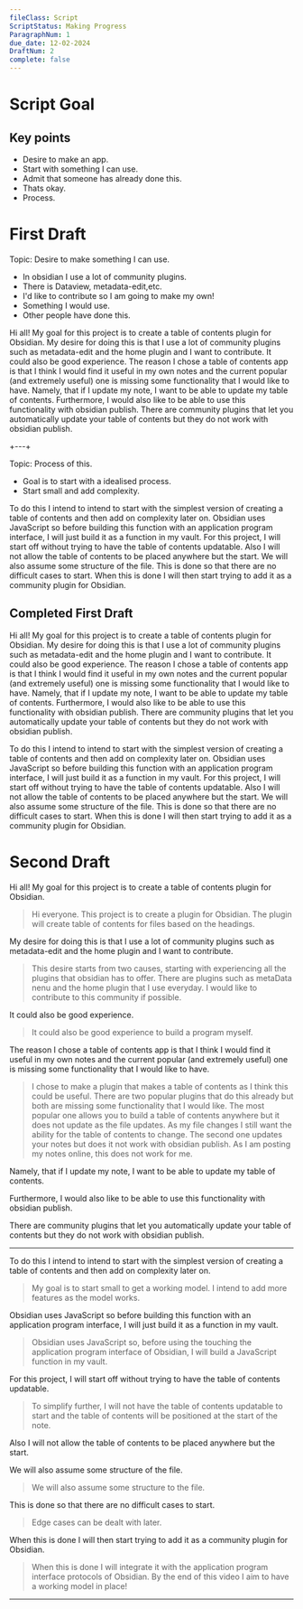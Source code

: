 ```yaml
---
fileClass: Script
ScriptStatus: Making Progress
ParagraphNum: 1
due_date: 12-02-2024
DraftNum: 2
complete: false
---
```

# Script Goal

## Key points
- Desire to make an app.
- Start with something I can use.
- Admit that someone has already done this.
- Thats okay.
- Process.

# First Draft
Topic: Desire to make something I can use.
- In obsidian I use a lot of community plugins.
- There is Dataview, metadata-edit,etc.
- I'd like to contribute so I am going to make my own!
- Something I would use.
- Other people have done this.

Hi all! My goal for this project is to create a table of contents plugin for Obsidian. My desire for doing this is that I use a lot of community plugins such as metadata-edit and the home plugin and I want to contribute. It could also be good experience. The reason I chose a table of contents app is that I think I would find it useful in my own notes and the current popular (and extremely useful) one is missing some functionality that I would like to have. Namely, that if I update my note, I want to be able to update my table of contents. Furthermore, I would also like to be able to use this functionality with obsidian publish. There are community plugins that let you automatically update your table of contents but they do not work with obsidian publish. 

+---+

Topic: Process of this.
- Goal is to start with a idealised process.
- Start small and add complexity.


To do this I intend to intend to start with the simplest version of creating a table of contents and then add on complexity later on. Obsidian uses JavaScript so before building this function with an application program interface, I will just build it as a function in my vault. For this project, I will start off without trying to have the table of contents updatable. Also I will not allow the table of contents to be placed anywhere but the start. We will also assume some structure of the file. This is done so that there are no difficult cases to start. When this is done I will then start trying to add it as a community plugin for Obsidian.

## Completed First Draft

Hi all! My goal for this project is to create a table of contents plugin for Obsidian. My desire for doing this is that I use a lot of community plugins such as metadata-edit and the home plugin and I want to contribute. It could also be good experience. The reason I chose a table of contents app is that I think I would find it useful in my own notes and the current popular (and extremely useful) one is missing some functionality that I would like to have. Namely, that if I update my note, I want to be able to update my table of contents. Furthermore, I would also like to be able to use this functionality with obsidian publish. There are community plugins that let you automatically update your table of contents but they do not work with obsidian publish. 

To do this I intend to intend to start with the simplest version of creating a table of contents and then add on complexity later on. Obsidian uses JavaScript so before building this function with an application program interface, I will just build it as a function in my vault. For this project, I will start off without trying to have the table of contents updatable. Also I will not allow the table of contents to be placed anywhere but the start. We will also assume some structure of the file. This is done so that there are no difficult cases to start. When this is done I will then start trying to add it as a community plugin for Obsidian.



# Second Draft

Hi all! My goal for this project is to create a table of contents plugin for Obsidian.
> Hi everyone. This project is to create a plugin for Obsidian. The plugin will create table of contents for files based on the headings.

 My desire for doing this is that I use a lot of community plugins such as metadata-edit and the home plugin and I want to contribute.
> This desire starts from two causes, starting with experiencing all the plugins that obsidian has to offer. There are plugins such as metaData nenu and the home plugin that I use everyday. I would like to contribute to this community if possible.

 It could also be good experience.
> It could also be good experience to build a program myself.

 The reason I chose a table of contents app is that I think I would find it useful in my own notes and the current popular (and extremely useful) one is missing some functionality that I would like to have.
> I chose to make a plugin that makes a table of contents as I think this could be useful. There are two popular plugins that do this already but both are missing some functionality that I would like. The most popular one allows you to build a table of contents anywhere but it does not update as the file updates. As my file changes I still want the ability for the table of contents to change. The second one updates your notes but does it not work with obsidian publish. As I am posting my notes online, this does not work for me.

 Namely, that if I update my note, I want to be able to update my table of contents.
> 

 Furthermore, I would also like to be able to use this functionality with obsidian publish.
> 

 There are community plugins that let you automatically update your table of contents but they do not work with obsidian publish.
> 

 

---

To do this I intend to intend to start with the simplest version of creating a table of contents and then add on complexity later on.
> My goal is to start small to get a working model. I intend to add more features as the model works.

 Obsidian uses JavaScript so before building this function with an application program interface, I will just build it as a function in my vault.
> Obsidian uses JavaScript so, before using the touching the application program interface of Obsidian, I will build a JavaScript function in my vault.

 For this project, I will start off without trying to have the table of contents updatable.
> To simplify further, I will not have the table of contents updatable to start and the table of contents will be positioned at the start of the note.

 Also I will not allow the table of contents to be placed anywhere but the start.
> 

 We will also assume some structure of the file.
> We will also assume some structure to the file.

 This is done so that there are no difficult cases to start.
> Edge cases can be dealt with later.

 When this is done I will then start trying to add it as a community plugin for Obsidian.
> When this is done I will integrate it with the application program interface protocols of Obsidian. By the end of this video I aim to have a working model in place!



---

